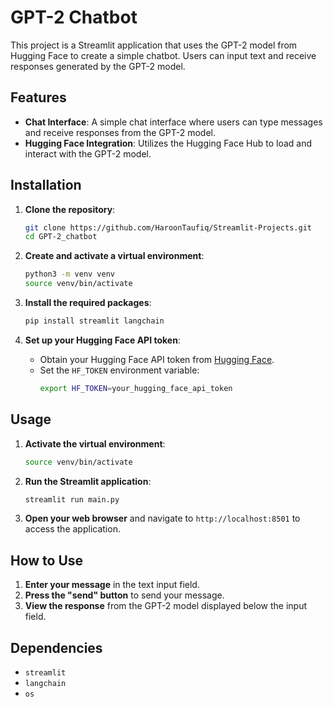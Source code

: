 # GPT-2 Chatbot

This project is a Streamlit application that uses the GPT-2 model from Hugging Face to create a simple chatbot. Users can input text and receive responses generated by the GPT-2 model.

## Features

- **Chat Interface**: A simple chat interface where users can type messages and receive responses from the GPT-2 model.
- **Hugging Face Integration**: Utilizes the Hugging Face Hub to load and interact with the GPT-2 model.

## Installation

1. **Clone the repository**:
    ```sh
    git clone https://github.com/HaroonTaufiq/Streamlit-Projects.git
    cd GPT-2_chatbot
    ```

2. **Create and activate a virtual environment**:
    ```sh
    python3 -m venv venv
    source venv/bin/activate
    ```

3. **Install the required packages**:
    ```sh
    pip install streamlit langchain
    ```

4. **Set up your Hugging Face API token**:
    - Obtain your Hugging Face API token from [Hugging Face](https://huggingface.co/settings/tokens).
    - Set the `HF_TOKEN` environment variable:
      ```sh
      export HF_TOKEN=your_hugging_face_api_token
      ```

## Usage

1. **Activate the virtual environment**:
    ```sh
    source venv/bin/activate
    ```

2. **Run the Streamlit application**:
    ```sh
    streamlit run main.py
    ```

3. **Open your web browser** and navigate to `http://localhost:8501` to access the application.

## How to Use

1. **Enter your message** in the text input field.
2. **Press the "send" button** to send your message.
3. **View the response** from the GPT-2 model displayed below the input field.

## Dependencies

- `streamlit`
- `langchain`
- `os`
